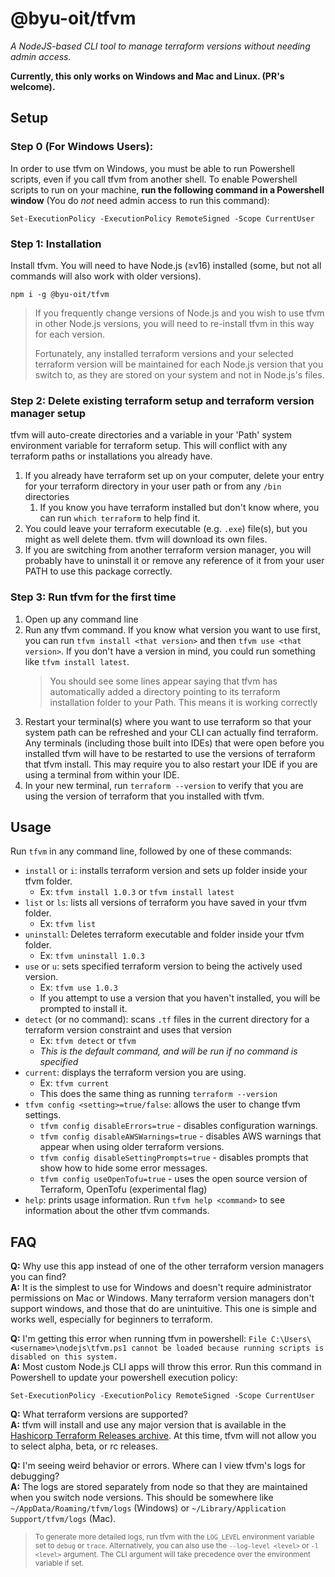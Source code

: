 # @byu-oit/tfvm

*A NodeJS-based CLI tool to manage terraform versions without needing admin access.*

**Currently, this only works on Windows and Mac and Linux. (PR's welcome).**

## Setup

### Step 0 (For Windows Users):

In order to use tfvm on Windows, you must be able to run Powershell scripts, even if you call tfvm from another shell.
To enable Powershell scripts to run on your machine, **run the following command in a Powershell window**
(You do *not* need admin access to run this command):
```shell
Set-ExecutionPolicy -ExecutionPolicy RemoteSigned -Scope CurrentUser
```

### Step 1: Installation

Install tfvm. You will need to have Node.js (≥v16) installed (some, but not all commands will also work with older versions).
```shell
npm i -g @byu-oit/tfvm
```

> If you frequently change versions of Node.js and you wish to use tfvm in other Node.js versions, you will need to re-install
> tfvm in this way for each version.
>
> Fortunately, any installed terraform versions and your selected terraform version will be maintained for each Node.js
> version that you switch to, as they are stored on your system and not in Node.js's files.

### Step 2: Delete existing terraform setup and terraform version manager setup
tfvm will auto-create directories and a variable in your 'Path' system environment variable for terraform setup.
This will conflict with any terraform paths or installations you already have.
1. If you already have terraform set up on your computer, delete your entry for your terraform directory in your user path or from any `/bin` directories
   1. If you know you have terraform installed but don't know where, you can run `which terraform` to help find it.
2. You could leave your terraform executable (e.g. `.exe`) file(s), but you might as well delete them. tfvm will download its own files.
3. If you are switching from another terraform version manager, you will probably have to uninstall it or remove any reference of it from your user PATH to use this package correctly.

### Step 3: Run tfvm for the first time
1. Open up any command line
2. Run any tfvm command. If you know what version you want to use first, you can run `tfvm install <that version>`
   and then `tfvm use <that version>`.
   If you don't have a version in mind, you could run something like `tfvm install latest`.
   > You should see some lines appear saying that tfvm has automatically added a directory pointing to its terraform
   installation folder to your Path. This means it is working correctly
3. Restart your terminal(s) where you want to use terraform so that your system path can be refreshed and your
   CLI can actually find terraform.
   Any terminals (including those built into IDEs) that were open before you installed tfvm will have to be restarted
   to use the versions of terraform that tfvm install.
   This may require you to also restart your IDE if you are using a terminal from within your IDE.
4. In your new terminal, run `terraform --version` to verify that you are using the version of terraform that you installed with tfvm.

## Usage
Run `tfvm` in any command line, followed by one of these commands:
- `install` or `i`: installs terraform version and sets up folder inside your tfvm folder.
    - Ex: `tfvm install 1.0.3` or `tfvm install latest`
- `list` or `ls`: lists all versions of terraform you have saved in your tfvm folder.
    - Ex: `tfvm list`
- `uninstall`: Deletes terraform executable and folder inside your tfvm folder.
    - Ex: `tfvm uninstall 1.0.3`
- `use` or `u`: sets specified terraform version to being the actively used version.
    - Ex: `tfvm use 1.0.3`
    - If you attempt to use a version that you haven't installed, you will be prompted to install it.
- `detect` (or no command): scans `.tf` files in the current directory for a terraform version constraint and uses that version
    - Ex: `tfvm detect` or `tfvm`
    - *This is the default command, and will be run if no command is specified*
- `current`: displays the terraform version you are using.
    - Ex: `tfvm current`
    - This does the same thing as running `terraform --version`
- `tfvm config <setting>=true/false`: allows the user to change tfvm settings.
    - `tfvm config disableErrors=true` - disables configuration warnings.
    - `tfvm config disableAWSWarnings=true` - disables AWS warnings that appear when using older terraform versions.
    - `tfvm config disableSettingPrompts=true` - disables prompts that show how to hide some error messages.
    - `tfvm config useOpenTofu=true` - uses the open source version of Terraform, OpenTofu (experimental flag)
- `help`: prints usage information. Run `tfvm help <command>` to see information about the other tfvm commands.

## FAQ
**Q:** Why use this app instead of one of the other terraform version managers you can find?
<br>
**A:** It is the simplest to use for Windows and doesn't require administrator permissions on Mac or Windows.
Many terraform version managers don't support windows, and those that do are unintuitive.
This one is simple and works well, especially for beginners to terraform.

**Q:** I'm getting this error when running tfvm in powershell: `File C:\Users\<username>\nodejs\tfvm.ps1 cannot be
loaded because running scripts is disabled on this system.`
<br>
**A:** Most custom Node.js CLI apps will throw this error. Run this command in Powershell to update your powershell execution policy:
  ```shell
  Set-ExecutionPolicy -ExecutionPolicy RemoteSigned -Scope CurrentUser
  ```

**Q:** What terraform versions are supported?
<br>
**A:** tfvm will install and use any major version that is available in the
[Hashicorp Terraform Releases archive](https://releases.hashicorp.com/terraform/).
At this time, tfvm will not allow you to select alpha, beta, or rc releases.

**Q:** I'm seeing weird behavior or errors. Where can I view tfvm's logs for debugging?
<br>
**A:** The logs are stored separately from node so that they are maintained when you switch node versions.
This should be somewhere like `~/AppData/Roaming/tfvm/logs` (Windows) or `~/Library/Application Support/tfvm/logs` (Mac).

> <sup>To generate more detailed logs, run tfvm with the `LOG_LEVEL` environment variable set to `debug` or `trace`.
Alternatively, you can also use the `--log-level <level>` or `-l <level>` argument.
The CLI argument will take precedence over the environment variable if set.</sup>
